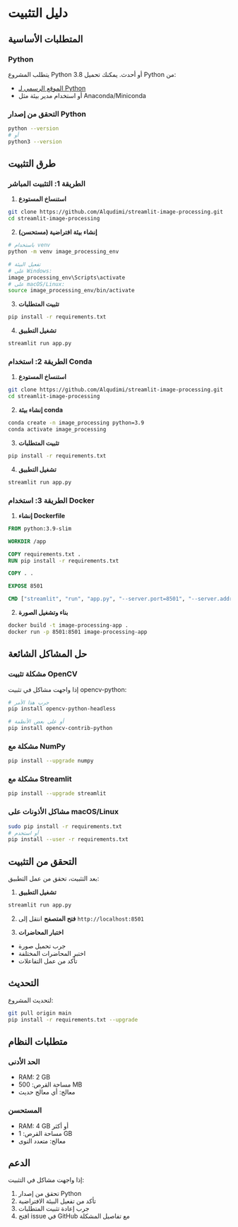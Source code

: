 # دليل التثبيت

## المتطلبات الأساسية

### Python
يتطلب المشروع Python 3.8 أو أحدث. يمكنك تحميل Python من:
- [الموقع الرسمي لـ Python](https://www.python.org/downloads/)
- أو استخدام مدير بيئة مثل Anaconda/Miniconda

### التحقق من إصدار Python
```bash
python --version
# أو
python3 --version
```

## طرق التثبيت

### الطريقة 1: التثبيت المباشر

1. **استنساخ المستودع**
```bash
git clone https://github.com/Alqudimi/streamlit-image-processing.git
cd streamlit-image-processing
```

2. **إنشاء بيئة افتراضية (مستحسن)**
```bash
# باستخدام venv
python -m venv image_processing_env

# تفعيل البيئة
# على Windows:
image_processing_env\Scripts\activate
# على macOS/Linux:
source image_processing_env/bin/activate
```

3. **تثبيت المتطلبات**
```bash
pip install -r requirements.txt
```

4. **تشغيل التطبيق**
```bash
streamlit run app.py
```

### الطريقة 2: استخدام Conda

1. **استنساخ المستودع**
```bash
git clone https://github.com/Alqudimi/streamlit-image-processing.git
cd streamlit-image-processing
```

2. **إنشاء بيئة conda**
```bash
conda create -n image_processing python=3.9
conda activate image_processing
```

3. **تثبيت المتطلبات**
```bash
pip install -r requirements.txt
```

4. **تشغيل التطبيق**
```bash
streamlit run app.py
```

### الطريقة 3: استخدام Docker

1. **إنشاء Dockerfile**
```dockerfile
FROM python:3.9-slim

WORKDIR /app

COPY requirements.txt .
RUN pip install -r requirements.txt

COPY . .

EXPOSE 8501

CMD ["streamlit", "run", "app.py", "--server.port=8501", "--server.address=0.0.0.0"]
```

2. **بناء وتشغيل الصورة**
```bash
docker build -t image-processing-app .
docker run -p 8501:8501 image-processing-app
```

## حل المشاكل الشائعة

### مشكلة تثبيت OpenCV
إذا واجهت مشاكل في تثبيت opencv-python:

```bash
# جرب هذا الأمر
pip install opencv-python-headless

# أو على بعض الأنظمة
pip install opencv-contrib-python
```

### مشكلة مع NumPy
```bash
pip install --upgrade numpy
```

### مشكلة مع Streamlit
```bash
pip install --upgrade streamlit
```

### مشاكل الأذونات على macOS/Linux
```bash
sudo pip install -r requirements.txt
# أو استخدم
pip install --user -r requirements.txt
```

## التحقق من التثبيت

بعد التثبيت، تحقق من عمل التطبيق:

1. **تشغيل التطبيق**
```bash
streamlit run app.py
```

2. **فتح المتصفح**
انتقل إلى `http://localhost:8501`

3. **اختبار المحاضرات**
- جرب تحميل صورة
- اختبر المحاضرات المختلفة
- تأكد من عمل التفاعلات

## التحديث

لتحديث المشروع:

```bash
git pull origin main
pip install -r requirements.txt --upgrade
```

## متطلبات النظام

### الحد الأدنى
- RAM: 2 GB
- مساحة القرص: 500 MB
- معالج: أي معالج حديث

### المستحسن
- RAM: 4 GB أو أكثر
- مساحة القرص: 1 GB
- معالج: متعدد النوى

## الدعم

إذا واجهت مشاكل في التثبيت:
1. تحقق من إصدار Python
2. تأكد من تفعيل البيئة الافتراضية
3. جرب إعادة تثبيت المتطلبات
4. افتح issue في GitHub مع تفاصيل المشكلة